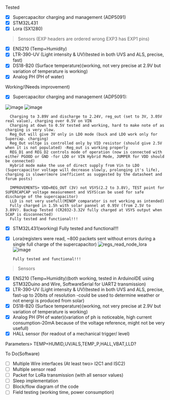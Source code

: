 Tested
- [x] Supercapacitor charging and management (ADP5091)
- [x] STM32L431 
- [x] Lora (SX1280)
      
>Sensors (EXP headers are ordered wrong EXP3 has EXP1 pins)
- [x] ENS210 (Temp+Humidity)
- [x] LTR-390-UV (Light intensity & UV)(tested in both UVS and ALS, precise, fast)
- [x] DS18-B20 (Surface temperature)(working, not very precise at 2.9V but variation of temperature is working)
- [x] Analog PH (PH of water)
      
Working/(Needs improvement)
- [X] Supercapacitor charging and management (ADP5091):

![image](https://github.com/Cristian-O/H2/assets/108984738/be896491-3708-4059-9036-6468f9c8566e)
![image](https://github.com/Cristian-O/H2/assets/108984738/402b6366-94e0-48f5-8fec-9134cf6d7b21)

      Charging to 3.89V and discharge to 2.24V, reg_out (set to 3V, 3.05V real value), charging over 0.5V on VIN
      Charging at down to 0.5V tested and working, hard to make note of as charging is very slow.
      Reg_Out will give 3V only in LDO mode (buck and LDO work only for Supercap. charging)
      Reg_Out voltge is controlled only by VID resistor (should give 2.5V when it is not populated) -Reg_out is working properly
      REG_D1 and REG_D2 controls mode of operation (now is connected with either PGOOD or GND -for LDO or VIN Hybrid Mode, JUMPER for VDD should be connected)
      Hybrid mode make the use of direct supply from Vin to LDO (Supercapacitor voltage will decrease slowly, prolonging it's life), charging is slower(more inefficient as suggested by the datasheet and forum posts)
      
      IMPROVEMENTS> VDD=REG_OUT (3V) not VSYS(2.2 to 3.8V), TEST point for SUPERCAPCAP voltage measurement and VSYS(can be used for safe discharge of the supercapacitor)
      LLD is not very usefull(MINOP comparator is not working as intended)
      Fully charged in 1.5h with solar pannel at 0.95V (from 2.5V to 3.89V). Backup Tested (CR2032-3.32V fully charged at VSYS output when SCAP is disconnected)
      Fully tested and functional!!!
- [x] STM32L431(working)
      Fully tested and functional!!!
- [x] Lora(registers were read, ~800 packets sent without errors during a single full charge of the supercapacitor)
      ![regs_read_node_lora](https://github.com/Cristian-O/H2/assets/108984738/12de713b-12a3-42ad-9aa8-aee5fbd2b515)
      ![image](https://github.com/Cristian-O/H2/assets/108984738/f1db5ae5-239e-4160-a3e6-b8a0d1263c3e)

      Fully tested and functional!!!

>Sensors
- [x] ENS210 (Temp+Humidity)(both working, tested in ArduinoIDE using STM32Duino and Wire, SoftwareSerial for UART2 transmission)
- [x] LTR-390-UV (Light intensity & UV)(tested in both UVS and ALS, precise, fast-up to 20bits of resolution -could be used to determine weather or not energi is produced from solar)
- [x] DS18-B20 (Surface temperature)(working, not very precise at 2.9V but variation of temperature is working)
- [x] Analog PH (PH of water)(variation of ph is noticeable, high current consumption-20mA because of the voltage reference, might not be very usefull)
- [x] HALL sensor (for readout of a mechanical trigger/ level)

Parameters> TEMP+HUMID,UV/ALS,TEMP_P,HALL,VBAT,LLD?

To Do(Software)
- [ ] Multiple Wire interfaces (At least two> I2C1 and ISC2)
- [ ] Multiple sensor read
- [ ] Packet for LoRa transmission (with all sensor values)
- [ ] Sleep implementation
- [ ] Block/flow diagram of the code
- [ ] Field testing (working time, power consumption)
